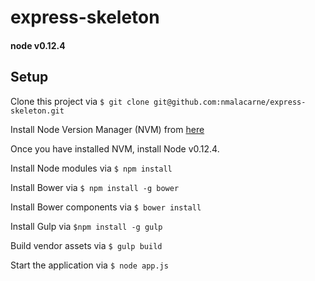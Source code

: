 # express-skeleton
#### node v0.12.4
## Setup
Clone this project via ```$ git clone git@github.com:nmalacarne/express-skeleton.git```

Install Node Version Manager (NVM) from [here](https://github.com/creationix/nvm)

Once you have installed NVM, install Node v0.12.4.

Install Node modules via ```$ npm install```

Install Bower via ```$ npm install -g bower```

Install Bower components via ```$ bower install```

Install Gulp via ```$npm install -g gulp```

Build vendor assets via ```$ gulp build```

Start the application via ```$ node app.js```

